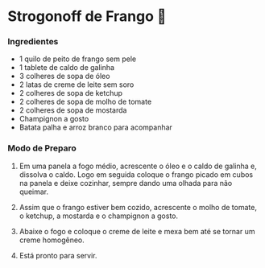 # Strogonoff de Frango 🐔

### Ingredientes

- 1 quilo de peito de frango sem pele
- 1 tablete de caldo de galinha 
- 3 colheres de sopa de óleo 
- 2 latas de creme de leite sem  soro 
- 2 colheres de sopa de ketchup 
- 2 colheres de sopa de molho de tomate 
- 2 colheres de sopa de mostarda 
- Champignon a gosto 
- Batata palha e arroz branco para acompanhar 



### Modo de Preparo 

1. Em uma panela a fogo médio, acrescente o óleo e o caldo de galinha e, dissolva o caldo. Logo em seguida coloque o frango picado em cubos na panela e deixe cozinhar,  sempre dando uma olhada para não queimar.

2. Assim que o frango estiver bem cozido, acrescente o molho de tomate, o ketchup, a mostarda e o champignon a gosto.

3. Abaixe o fogo e coloque o creme de leite e mexa bem até se tornar um creme homogêneo.

4. Está pronto para servir.

   
